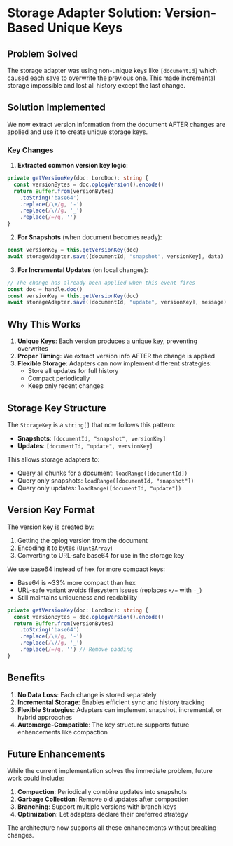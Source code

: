 # Storage Adapter Solution: Version-Based Unique Keys

## Problem Solved

The storage adapter was using non-unique keys like `[documentId]` which caused each save to overwrite the previous one. This made incremental storage impossible and lost all history except the last change.

## Solution Implemented

We now extract version information from the document AFTER changes are applied and use it to create unique storage keys.

### Key Changes

1. **Extracted common version key logic**:
```typescript
private getVersionKey(doc: LoroDoc): string {
  const versionBytes = doc.oplogVersion().encode()
  return Buffer.from(versionBytes)
    .toString('base64')
    .replace(/\+/g, '-')
    .replace(/\//g, '_')
    .replace(/=/g, '')
}
```

2. **For Snapshots** (when document becomes ready):
```typescript
const versionKey = this.getVersionKey(doc)
await storageAdapter.save([documentId, "snapshot", versionKey], data)
```

3. **For Incremental Updates** (on local changes):
```typescript
// The change has already been applied when this event fires
const doc = handle.doc()
const versionKey = this.getVersionKey(doc)
await storageAdapter.save([documentId, "update", versionKey], message)
```

## Why This Works

1. **Unique Keys**: Each version produces a unique key, preventing overwrites
2. **Proper Timing**: We extract version info AFTER the change is applied
3. **Flexible Storage**: Adapters can now implement different strategies:
   - Store all updates for full history
   - Compact periodically
   - Keep only recent changes

## Storage Key Structure

The `StorageKey` is a `string[]` that now follows this pattern:

- **Snapshots**: `[documentId, "snapshot", versionKey]`
- **Updates**: `[documentId, "update", versionKey]`

This allows storage adapters to:
- Query all chunks for a document: `loadRange([documentId])`
- Query only snapshots: `loadRange([documentId, "snapshot"])`
- Query only updates: `loadRange([documentId, "update"])`

## Version Key Format

The version key is created by:
1. Getting the oplog version from the document
2. Encoding it to bytes (`Uint8Array`)
3. Converting to URL-safe base64 for use in the storage key

We use base64 instead of hex for more compact keys:
- Base64 is ~33% more compact than hex
- URL-safe variant avoids filesystem issues (replaces `+/=` with `-_`)
- Still maintains uniqueness and readability

```typescript
private getVersionKey(doc: LoroDoc): string {
  const versionBytes = doc.oplogVersion().encode()
  return Buffer.from(versionBytes)
    .toString('base64')
    .replace(/\+/g, '-')
    .replace(/\//g, '_')
    .replace(/=/g, '') // Remove padding
}
```

## Benefits

1. **No Data Loss**: Each change is stored separately
2. **Incremental Storage**: Enables efficient sync and history tracking
3. **Flexible Strategies**: Adapters can implement snapshot, incremental, or hybrid approaches
4. **Automerge-Compatible**: The key structure supports future enhancements like compaction

## Future Enhancements

While the current implementation solves the immediate problem, future work could include:

1. **Compaction**: Periodically combine updates into snapshots
2. **Garbage Collection**: Remove old updates after compaction
3. **Branching**: Support multiple versions with branch keys
4. **Optimization**: Let adapters declare their preferred strategy

The architecture now supports all these enhancements without breaking changes.